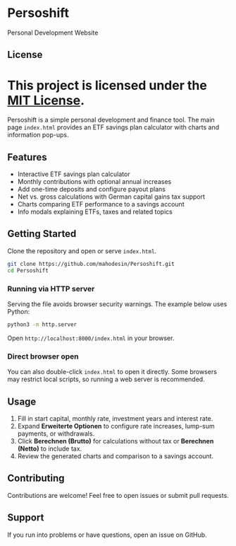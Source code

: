 # Persoshift

Personal Development Website

## License

This project is licensed under the [MIT License](LICENSE).
=======

Persoshift is a simple personal development and finance tool. The main page `index.html` provides an ETF savings plan calculator with charts and information pop-ups.

## Features
- Interactive ETF savings plan calculator
- Monthly contributions with optional annual increases
- Add one-time deposits and configure payout plans
- Net vs. gross calculations with German capital gains tax support
- Charts comparing ETF performance to a savings account
- Info modals explaining ETFs, taxes and related topics

## Getting Started
Clone the repository and open or serve `index.html`.

```bash
git clone https://github.com/mahodesin/Persoshift.git
cd Persoshift
```

### Running via HTTP server
Serving the file avoids browser security warnings. The example below uses Python:

```bash
python3 -m http.server
```

Open `http://localhost:8000/index.html` in your browser.

### Direct browser open
You can also double-click `index.html` to open it directly. Some browsers may restrict local scripts, so running a web server is recommended.

## Usage
1. Fill in start capital, monthly rate, investment years and interest rate.
2. Expand **Erweiterte Optionen** to configure rate increases, lump-sum payments, or withdrawals.
3. Click **Berechnen (Brutto)** for calculations without tax or **Berechnen (Netto)** to include tax.
4. Review the generated charts and comparison to a savings account.

## Contributing
Contributions are welcome! Feel free to open issues or submit pull requests.

## Support
If you run into problems or have questions, open an issue on GitHub.


